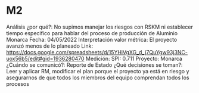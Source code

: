 # M2

Análisis ¿por qué?: No supimos manejar los riesgos con RSKM ni establecer tiempo especifico para hablar del proceso de producción de Aluminio Monarca
Fecha: 04/05/2022
Interpretación valor métrica: El proyecto avanzó menos de lo planeado
Link: https://docs.google.com/spreadsheets/d/15YHiVgXG_d_j7QuYgw93j3NC-uox56b5/edit#gid=1936280470
Medición: SPI: 0.711
Proyecto: Monarca
¿Cuándo se comunicó?: Reporte de Estado
¿Qué decisiones se toman?: Leer y aplicar RM, modificar el plan porque el proyecto ya está en riesgo y asegurarnos de que todos los miembros del equipo comprendan todos los procesos